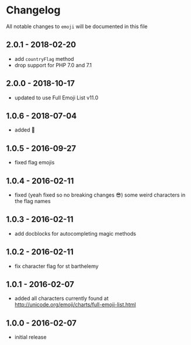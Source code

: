 # Changelog

All notable changes to `emoji` will be documented in this file

## 2.0.1 - 2018-02-20

- add `countryFlag` method
- drop support for PHP 7.0 and 7.1

## 2.0.0 - 2018-10-17

- updated to use Full Emoji List v11.0

## 1.0.6 - 2018-07-04

- added 🦒

## 1.0.5 - 2016-09-27

- fixed flag emojis

## 1.0.4 - 2016-02-11

- fixed (yeah fixed so no breaking changes 😎) some weird characters in the flag names

## 1.0.3 - 2016-02-11

- add docblocks for autocompleting magic methods

## 1.0.2 - 2016-02-11

- fix character flag for st barthelemy

## 1.0.1 - 2016-02-07

- added all characters currently found at http://unicode.org/emoji/charts/full-emoji-list.html

## 1.0.0 - 2016-02-07

- initial release
